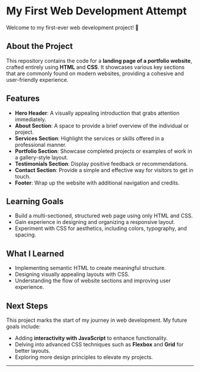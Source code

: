 # My First Web Development Attempt

Welcome to my first-ever web development project! 🎉

## About the Project
This repository contains the code for a **landing page of a portfolio website**, crafted entirely using **HTML** and **CSS**. It showcases various key sections that are commonly found on modern websites, providing a cohesive and user-friendly experience.

## Features
- **Hero Header**: A visually appealing introduction that grabs attention immediately.
- **About Section**: A space to provide a brief overview of the individual or project.
- **Services Section**: Highlight the services or skills offered in a professional manner.
- **Portfolio Section**: Showcase completed projects or examples of work in a gallery-style layout.
- **Testimonials Section**: Display positive feedback or recommendations.
- **Contact Section**: Provide a simple and effective way for visitors to get in touch.
- **Footer**: Wrap up the website with additional navigation and credits.

## Learning Goals
- Build a multi-sectioned, structured web page using only HTML and CSS.
- Gain experience in designing and organizing a responsive layout.
- Experiment with CSS for aesthetics, including colors, typography, and spacing.

## What I Learned
- Implementing semantic HTML to create meaningful structure.
- Designing visually appealing layouts with CSS.
- Understanding the flow of website sections and improving user experience.

## Next Steps
This project marks the start of my journey in web development. My future goals include:
- Adding **interactivity with JavaScript** to enhance functionality.
- Delving into advanced CSS techniques such as **Flexbox** and **Grid** for better layouts.
- Exploring more design principles to elevate my projects.

---
